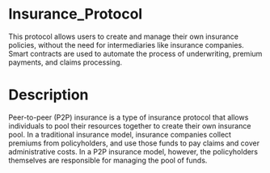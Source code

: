 # Insurance_Protocol

This protocol allows users to create and manage their own insurance policies, without the need for intermediaries like insurance companies. Smart contracts are used to automate the process of underwriting, premium payments, and claims processing.

# Description

Peer-to-peer (P2P) insurance is a type of insurance protocol that allows individuals to pool their resources together to create their own insurance pool. In a traditional insurance model, insurance companies collect premiums from policyholders, and use those funds to pay claims and cover administrative costs. In a P2P insurance model, however, the policyholders themselves are responsible for managing the pool of funds.

